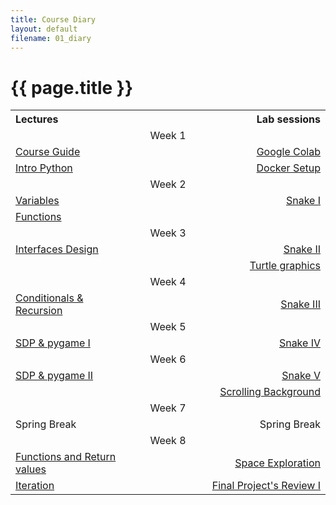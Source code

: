 ```yaml
---
title: Course Diary
layout: default
filename: 01_diary
--- 
```


<h1>{{ page.title }}</h1>

<style>
td, th {
   border: none!important;
}
</style>

<table>
  <colgroup>
    <col width="40%"/>
    <col width="20%"/>
    <col width="40%"/>
  </colgroup>
  <tr>
    <th align="left">Lectures</th>
    <th></th>
    <th align="right">Lab sessions</th>
  </tr>
  <tr>
    <td></td>
    <td align="center"> Week 1</td>
    <td></td>
  </tr>
  <tr>
    <td align="left"><a href="lectures/slides/00a_course_guide.slides.html">Course Guide</a></td>
    <td></td>
    <td align="right"><a href="lectures/slides/00a_course_guide.slides.html">Google Colab</a></td>
  </tr>
  <tr>
    <td align="left"><a href="lectures/slides/01a_intro_python.slides.html">Intro Python</a></td>
    <td></td>
    <td align="right"><a href="lectures/slides/00a_course_guide.slides.html">Docker Setup</a></td>
  </tr>
  <tr>
    <td></td>
    <td align="center"> Week 2</td>
    <td></td>
  </tr>
  <tr>
    <td align="left"><a href="lectures/slides/02a_variables.slides.html">Variables</a></td>
    <td></td>
    <td align="right"><a href="lectures/slides/00a_course_guide.slides.html">Snake I</a></td>
  </tr>
  <tr>
    <td align="left"><a href="lectures/slides/03a_functions1.slides.html">Functions</a></td>
    <td></td>
    <td></td>
  </tr>
  <tr>
    <td></td>
    <td align="center"> Week 3</td>
    <td></td>
  </tr>
  <tr>
    <td align="left"><a href="lectures/slides/04a_interfaces_design.slides.html">Interfaces Design</a></td>
    <td></td>
    <td align="right"><a href="lectures/slides/00a_course_guide.slides.html">Snake II</a></td>
  </tr>
  <tr>
    <td></td>
    <td></td>
    <td align="right"><a href="lectures/slides/00a_course_guide.slides.html">Turtle graphics</a></td>
  </tr>
  <tr>
    <td></td>
    <td align="center"> Week 4</td>
    <td></td>
  </tr>
  <tr>
    <td align="left"><a href="lectures/slides/05a_conditionals_recursion.slides.html">Conditionals & Recursion</a></td>
    <td></td>
    <td align="right"><a href="lectures/slides/00a_course_guide.slides.html">Snake III</a></td>
  </tr>
  <tr>
    <td></td>
    <td align="center"> Week 5</td>
    <td></td>
  </tr>
  <tr>
    <td align="left"><a href="lectures/slides/05b_pygame_overview.slides.slides.html">SDP & pygame I</a></td>
    <td></td>
    <td align="right"><a href="lectures/slides/00a_course_guide.slides.html">Snake IV</a></td>
  </tr>
  <tr>
    <td></td>
    <td align="center"> Week 6</td>
    <td></td>
  </tr>
  <tr>
    <td align="left"><a href="lectures/slides/05b_pygame_overview.slides.slides.html">SDP & pygame II</a></td>
    <td></td>
    <td align="right"><a href="lectures/slides/00a_course_guide.slides.html">Snake V</a></td>
  </tr>
  <tr>
    <td></td>
    <td></td>
    <td align="right"><a href="lectures/slides/00a_course_guide.slides.html">Scrolling Background</a></td>
  </tr>
  <tr>
    <td></td>
    <td align="center"> Week 7</td>
    <td></td>
  </tr>
  <tr>
    <td align="left">Spring Break</td>
    <td></td>
    <td align="right">Spring Break</td>
  </tr>
  <tr>
    <td></td>
    <td align="center"> Week 8</td>
    <td></td>
  </tr>
  <tr>
    <td align="left"><a href="lectures/slides/06a_functions2.slides.slides.html">Functions and Return values</a></td>
    <td></td>
    <td align="right"><a href="lectures/slides/00a_course_guide.slides.html">Space Exploration</a></td>
  </tr>
  <tr>
    <td align="left"><a href="lectures/slides/07a_iteration.slides.slides.html">Iteration</a></td>
    <td></td>
    <td align="right"><a href="lectures/slides/00a_course_guide.slides.html">Final Project's Review I</a></td>
  </tr>
</table>